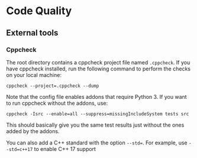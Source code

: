 # Code Quality


## External tools

### Cppcheck

The root directory contains a cppcheck project file named `.cppcheck`.
If you have cppcheck installed, run the following command to perform the checks on your local machine:

~~~ shell
cppcheck --project=.cppcheck --dump
~~~

Note that the config file enables addons that require Python 3.
If you want to run cppcheck without the addons, use:

~~~ shell
cppcheck -Isrc --enable=all --suppress=missingIncludeSystem tests src
~~~

This should basically give you the same test results just without the ones added by the addons.

You can also add a C++ standard with the option `--std=`.
For example, use `--std=c++17` to enable C++ 17 support
